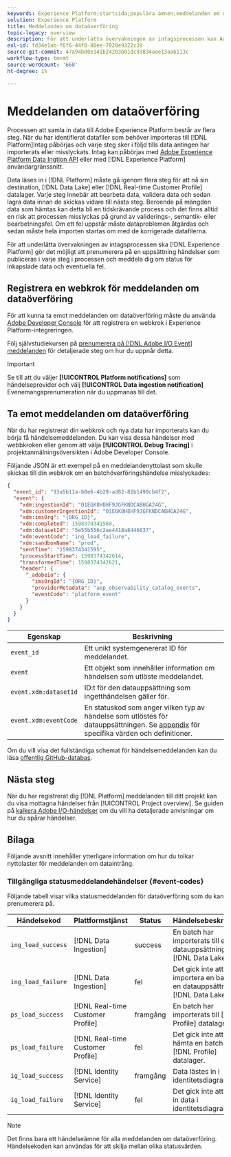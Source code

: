 ```yaml
---
keywords: Experience Platform;startsida;populära ämnen;meddelanden om dataöverföring;meddelanden;prenumerationshändelser;statushändelser;statushändelser;abonnemang;statusmeddelanden;
solution: Experience Platform
title: Meddelanden om dataöverföring
topic-legacy: overview
description: För att underlätta övervakningen av intagsprocessen kan Adobe Experience Platform prenumerera på en uppsättning händelser som publiceras i varje steg i processen och meddela dig om status för inmatade data och eventuella fel.
exl-id: fd34e1ab-f6f6-44f0-88ee-7020e9322c39
source-git-commit: 47a94b00e141b24203b01dc93834aee13aa6113c
workflow-type: tm+mt
source-wordcount: '668'
ht-degree: 1%

---
```


# Meddelanden om dataöverföring

Processen att samla in data till Adobe Experience Platform består av flera steg. När du har identifierat datafiler som behöver importeras till [!DNL Platform]Intag påbörjas och varje steg sker i följd tills data antingen har importerats eller misslyckats. Intag kan påbörjas med [Adobe Experience Platform Data Ingtion API](https://www.adobe.io/experience-platform-apis/references/data-ingestion/) eller med [!DNL Experience Platform] användargränssnitt.

Data läses in i [!DNL Platform] måste gå igenom flera steg för att nå sin destination, [!DNL Data Lake] eller [!DNL Real-time Customer Profile] datalager. Varje steg innebär att bearbeta data, validera data och sedan lagra data innan de skickas vidare till nästa steg. Beroende på mängden data som hämtas kan detta bli en tidskrävande process och det finns alltid en risk att processen misslyckas på grund av validerings-, semantik- eller bearbetningsfel. Om ett fel uppstår måste dataproblemen åtgärdas och sedan måste hela importen startas om med de korrigerade datafilerna.

För att underlätta övervakningen av intagsprocessen ska [!DNL Experience Platform] gör det möjligt att prenumerera på en uppsättning händelser som publiceras i varje steg i processen och meddela dig om status för inkapslade data och eventuella fel.

## Registrera en webkrok för meddelanden om dataöverföring

För att kunna ta emot meddelanden om dataöverföring måste du använda [Adobe Developer Console](https://www.adobe.com/go/devs_console_ui) för att registrera en webkrok i Experience Platform-integreringen.

Följ självstudiekursen på [prenumerera på [!DNL Adobe I/O Event] meddelanden](../../observability/alerts/subscribe.md) för detaljerade steg om hur du uppnår detta.

>[!IMPORTANT]
>
>Se till att du väljer **[!UICONTROL Platform notifications]** som händelseprovider och välj **[!UICONTROL Data ingestion notification]** Evenemangsprenumeration när du uppmanas till det.

## Ta emot meddelanden om dataöverföring

När du har registrerat din webkrok och nya data har importerats kan du börja få händelsemeddelanden. Du kan visa dessa händelser med webbkroken eller genom att välja **[!UICONTROL Debug Tracing]** i projektanmälningsöversikten i Adobe Developer Console.

Följande JSON är ett exempel på en meddelandenyttolast som skulle skickas till din webkrok om en batchöverföringshändelse misslyckades:

```json
{
  "event_id": "93a5b11a-b0e6-4b29-ad82-81b1499cb4f2",
  "event": {
    "xdm:ingestionId": "01EGK8H8HF9JGFKNDCABHGA24G",
    "xdm:customerIngestionId": "01EGK8H8HF9JGFKNDCABHGA24G",
    "xdm:imsOrg": "{ORG_ID}",
    "xdm:completed": 1598374341560,
    "xdm:datasetId": "5e55b556c2ae4418a8446037",
    "xdm:eventCode": "ing_load_failure",
    "xdm:sandboxName": "prod",
    "sentTime": "1598374341595",
    "processStartTime": 1598374342614,
    "transformedTime": 1598374342621,
    "header": {
      "_adobeio": {
        "imsOrgId": "{ORG_ID}",
        "providerMetadata": "aep_observability_catalog_events",
        "eventCode": "platform_event"
      }
    }
  }
}
```

| Egenskap | Beskrivning |
| --- | --- |
| `event_id` | Ett unikt systemgenererat ID för meddelandet. |
| `event` | Ett objekt som innehåller information om händelsen som utlöste meddelandet. |
| `event.xdm:datasetId` | ID:t för den datauppsättning som ingetthändelsen gäller för. |
| `event.xdm:eventCode` | En statuskod som anger vilken typ av händelse som utlöstes för datauppsättningen. Se [appendix](#event-codes) för specifika värden och definitioner. |

Om du vill visa det fullständiga schemat för händelsemeddelanden kan du läsa [offentlig GitHub-databas](https://github.com/adobe/xdm/blob/master/schemas/notifications/ingestion.schema.json).

## Nästa steg

När du har registrerat dig [!DNL Platform] meddelanden till ditt projekt kan du visa mottagna händelser från [!UICONTROL Project overview]. Se guiden på [kalkera Adobe I/O-händelser](https://www.adobe.io/apis/experienceplatform/events/docs.html#!adobedocs/adobeio-events/master/support/tracing.md) om du vill ha detaljerade anvisningar om hur du spårar händelser.

## Bilaga

Följande avsnitt innehåller ytterligare information om hur du tolkar nyttolaster för meddelanden om dataintrång.

### Tillgängliga statusmeddelandehändelser {#event-codes}

Följande tabell visar vilka statusmeddelanden för dataöverföring som du kan prenumerera på.

| Händelsekod | Plattformstjänst | Status | Händelsebeskrivning |
| --- | ---------------- | ------ | ----------------- |
| `ing_load_success` | [!DNL Data Ingestion] | success | En batch har importerats till en datauppsättning i [!DNL Data Lake]. |
| `ing_load_failure` | [!DNL Data Ingestion] | fel | Det gick inte att importera en batch till en datauppsättning i [!DNL Data Lake]. |
| `ps_load_success` | [!DNL Real-time Customer Profile] | framgång | En batch har importerats till [!DNL Profile] datalager. |
| `ps_load_failure` | [!DNL Real-time Customer Profile] | fel | Det gick inte att hämta en batch till [!DNL Profile] datalager. |
| `ig_load_success` | [!DNL Identity Service] | framgång | Data lästes in i identitetsdiagrammet. |
| `ig_load_failure` | [!DNL Identity Service] | fel | Det gick inte att läsa in data i identitetsdiagrammet. |

>[!NOTE]
>
>Det finns bara ett händelseämne för alla meddelanden om dataöverföring. Händelsekoden kan användas för att skilja mellan olika statusvärden.
